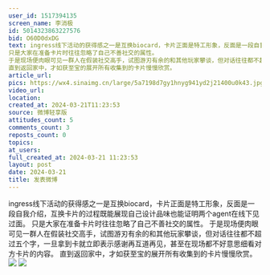 ```yaml
---
user_id: 1517394135
screen_name: 李消极
id: 5014323863227576
bid: O60D0dxDG
text: ingress线下活动的获得感之一是互换biocard，卡片正面是特工形象，反面是一段自我介绍，互换卡片的过程既能展现自己设计品味也能证明两个agent在线下见过面。
只是大家在准备卡片时往往忽略了自己不善社交的属性。
于是现场便肉眼可见一群人在假装社交高手，试图游刃有余的和其他玩家攀谈，但对话往往都不超过五个字，一旦拿到卡就立即表示感谢再互道再见，甚至在现场都不好意思细看对方卡片的内容。
直到返回家中，才如获至宝的展开所有收集到的卡片慢慢欣赏。
article_url: 
pics: https://wx4.sinaimg.cn/large/5a7198d7gy1hnyg941yd2j21400u0k43.jpg,https://wx4.sinaimg.cn/large/5a7198d7gy1hnyg94jh73j20u0140aj0.jpg
video_url: 
location: 
created_at: 2024-03-21T11:23:53
source: 微博轻享版
attitudes_count: 5
comments_count: 3
reposts_count: 0
topics: 
at_users: 
full_created_at: 2024-03-21 11:23:53
layout: post
date: 2024-03-21
title: 发表微博
---
```


ingress线下活动的获得感之一是互换biocard，卡片正面是特工形象，反面是一段自我介绍，互换卡片的过程既能展现自己设计品味也能证明两个agent在线下见过面。
只是大家在准备卡片时往往忽略了自己不善社交的属性。
于是现场便肉眼可见一群人在假装社交高手，试图游刃有余的和其他玩家攀谈，但对话往往都不超过五个字，一旦拿到卡就立即表示感谢再互道再见，甚至在现场都不好意思细看对方卡片的内容。
直到返回家中，才如获至宝的展开所有收集到的卡片慢慢欣赏。
![](https://image.baidu.com/search/down?url=https://wx4.sinaimg.cn/large/5a7198d7gy1hnyg941yd2j21400u0k43.jpg)
![](https://image.baidu.com/search/down?url=https://wx4.sinaimg.cn/large/5a7198d7gy1hnyg94jh73j20u0140aj0.jpg)
